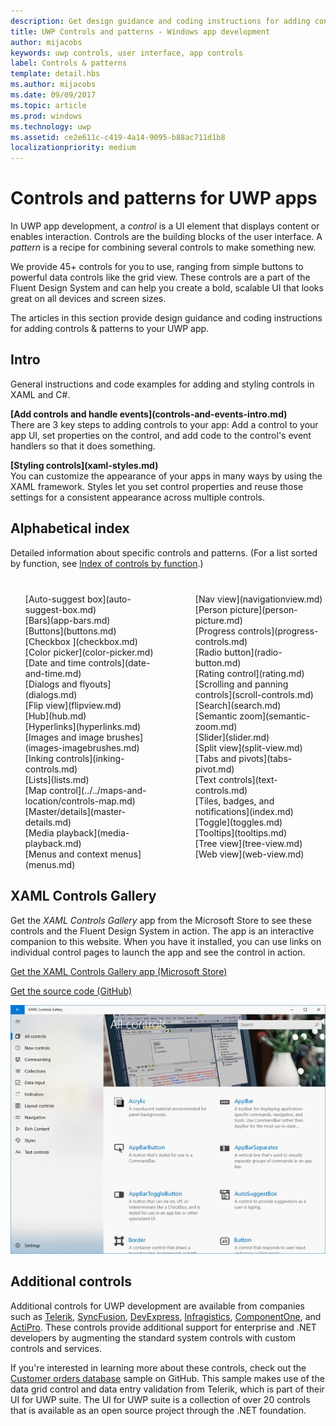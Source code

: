 ```yaml
---
description: Get design guidance and coding instructions for adding controls &amp; patterns to your UWP app. Find  over 45 powerful controls for you to use with your app.
title: UWP Controls and patterns - Windows app development
author: mijacobs
keywords: uwp controls, user interface, app controls
label: Controls & patterns
template: detail.hbs
ms.author: mijacobs
ms.date: 09/09/2017
ms.topic: article
ms.prod: windows
ms.technology: uwp
ms.assetid: ce2e611c-c419-4a14-9095-b88ac711d1b8
localizationpriority: medium
---
```

# Controls and patterns for UWP apps
 

In UWP app development, a <i>control</i> is a UI element that displays content or enables interaction. Controls are the building blocks of the user interface. A <i>pattern</i> is a recipe for combining several controls to make something new.

We provide 45+ controls for you to use, ranging from simple buttons to powerful data controls like the grid view.  These controls are a part of the Fluent Design System and can help you create a bold, scalable UI that looks great on all devices and screen sizes. 

The articles in this section provide design guidance and coding instructions for adding controls & patterns to your UWP app. 

## Intro

General instructions and code examples for adding and styling controls in XAML and C#.

<div class="side-by-side">
<div class="side-by-side-content">
  <div class="side-by-side-content-left">
   <p><b>[Add controls and handle events](controls-and-events-intro.md)</b> <br/>
   There are 3 key steps to adding controls to your app: Add a control to your app UI, set properties on the control, and add code to the control's event handlers so that it does something.</li>
</ul> 
</p>
  </div>
  <div class="side-by-side-content-right">
   <p><b>[Styling controls](xaml-styles.md)</b> <br/>
   You can customize the appearance of your apps in many ways by using the XAML framework. Styles let you set control properties and reuse those settings for a consistent appearance across multiple controls.</p>
  </div>
</div>
</div>

## Alphabetical index 

Detailed information about specific controls and patterns. (For a list sorted by function, see [Index of controls by function](controls-by-function.md).)

<div style="column-count: 2; column-gap: 40px; margin-top: 40px;" >
<ul style="margin-top: 0px; padding-top: 0px; list-style-type: none;">
<li style="list-style-type: none;">[Auto-suggest box](auto-suggest-box.md)</li>

<li style="list-style-type: none;">[Bars](app-bars.md)</li>

<li style="list-style-type: none;">[Buttons](buttons.md)</li>

<li style="list-style-type: none;">[Checkbox ](checkbox.md)</li>

<li style="list-style-type: none;">[Color picker](color-picker.md)</li>

<li style="list-style-type: none;">[Date and time controls](date-and-time.md)</li>


<li style="list-style-type: none;">[Dialogs and flyouts](dialogs.md)</li>

<li style="list-style-type: none;">[Flip view](flipview.md)</li>

<li style="list-style-type: none;">[Hub](hub.md)</li>

<li style="list-style-type: none;">[Hyperlinks](hyperlinks.md)</li>

<li style="list-style-type: none;">[Images and image brushes](images-imagebrushes.md)</li>

<li style="list-style-type: none;">[Inking controls](inking-controls.md)</li>

<li style="list-style-type: none;">[Lists](lists.md)</li>

<li style="list-style-type: none;">[Map control](../../maps-and-location/controls-map.md)</li>

<li style="list-style-type: none;">[Master/details](master-details.md)</li>

<li style="list-style-type: none;">[Media playback](media-playback.md)</li>

<li style="list-style-type: none;">[Menus and context menus](menus.md)</li>

<li style="list-style-type: none;">[Nav view](navigationview.md)</li>

<li style="list-style-type: none;">[Person picture](person-picture.md)</li>

<li style="list-style-type: none;">[Progress controls](progress-controls.md)</li>

<li style="list-style-type: none;">[Radio button](radio-button.md)</li>

<li style="list-style-type: none;">[Rating control](rating.md)</li>

<li style="list-style-type: none;">[Scrolling and panning controls](scroll-controls.md)</li>

<li style="list-style-type: none;">[Search](search.md)</li>

<li style="list-style-type: none;">[Semantic zoom](semantic-zoom.md)</li>

<li style="list-style-type: none;">[Slider](slider.md)</li>

<li style="list-style-type: none;">[Split view](split-view.md)</li>

<li style="list-style-type: none;">[Tabs and pivots](tabs-pivot.md)</li>

<li style="list-style-type: none;">[Text controls](text-controls.md)</li>

<li style="list-style-type: none;">[Tiles, badges, and notifications](index.md)</li>


<li style="list-style-type: none;">[Toggle](toggles.md)</li>
<li style="list-style-type: none;">[Tooltips](tooltips.md)</li>

<li style="list-style-type: none;">[Tree view](tree-view.md)</li>

<li style="list-style-type: none;">[Web view](web-view.md)</li>
</ul>
</div>

## XAML Controls Gallery

Get the _XAML Controls Gallery_ app from the Microsoft Store to see these controls and the Fluent Design System in action. The app is an interactive companion to this website. When you have it installed, you can use links on individual control pages to launch the app and see the control in action.

[Get the XAML Controls Gallery app (Microsoft Store)](https://www.microsoft.com/store/productId/9MSVH128X2ZT)

[Get the source code (GitHub)](https://github.com/Microsoft/Windows-universal-samples/tree/master/Samples/XamlUIBasics)

![XAML Controls Gallery screen](images/xaml-controls-gallery.png)

## Additional controls

Additional controls for UWP development are available from companies such as [Telerik](http://www.telerik.com/), [SyncFusion](https://www.syncfusion.com/products/uwp), [DevExpress](https://www.devexpress.com/Products/NET/Controls/Win10Apps/),
[Infragistics](http://www.infragistics.com/products/universal-windows-platform), [ComponentOne](https://www.componentone.com/Studio/Platform/UWP), and [ActiPro](http://www.actiprosoftware.com/products/controls/universal). These controls provide additional support for enterprise and .NET developers by augmenting the standard system controls with custom controls and services.  

If you're interested in learning more about these controls, check out the [Customer orders database](https://github.com/Microsoft/Windows-appsample-customers-orders-database) sample on GitHub. This sample makes use of the data grid control and data entry validation from Telerik, which is part of their UI for UWP suite. The UI for UWP suite is a collection of over 20 controls that is available as an open source project through the .NET foundation.
